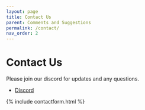 ```yaml
---
layout: page
title: Contact Us
parent: Comments and Suggestions
permalink: /contact/
nav_order: 2
---
```


# Contact Us

Please join our discord for updates and any questions.

<div class="header-container">
    <div class="header-buttons">
        <ul>
            <li>
                <a href="https://discord.gg/kkXYbVykZX" target="_blank"
                    title="Link to OpenAir Arduino Code" class="btn btn-discord fs-2 mb-1 mb-md-0 mr-0"><span class="iconify-inline" data-icon="akar-icons:discord-fill"></span><span class="sr-only"> Discord</span>
                </a>
            </li>
        </ul>
    </div>
</div>

<!-- [![Discord](https://discordapp.com/api/guilds/656929401933529088/widget.png?style=shield)](https://discord.gg/GNdwQmaa8p){:target="_blank"} -->

{% include contactform.html %}